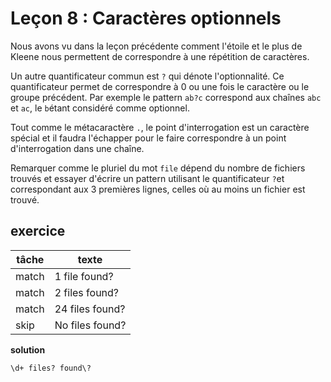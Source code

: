 # Leçon 8 : Caractères optionnels

Nous avons vu dans la leçon précédente comment l'étoile et le plus de Kleene nous permettent de correspondre à une répétition de caractères.

Un autre quantificateur commun est `?` qui dénote l'optionnalité. Ce quantificateur permet de correspondre à 0 ou une fois le caractère ou le groupe précédent. Par exemple le pattern `ab?c` correspond aux chaînes `abc` et `ac`, le `b`étant considéré comme optionnel.

Tout comme le métacaractère `.`, le point d'interrogation est un caractère spécial et il faudra l'échapper pour le faire correspondre à un point d'interrogation dans une chaîne.

Remarquer comme le pluriel du mot `file` dépend du nombre de fichiers trouvés et essayer d'écrire un pattern utilisant le quantificateur `?`et correspondant aux 3 premières lignes, celles où au moins un fichier est trouvé.

## exercice

| tâche | texte           |
| ----- | --------------- |
| match | 1 file found?   |
| match | 2 files found?  |
| match | 24 files found? |
| skip  | No files found? |

**solution**

`\d+ files? found\?`
